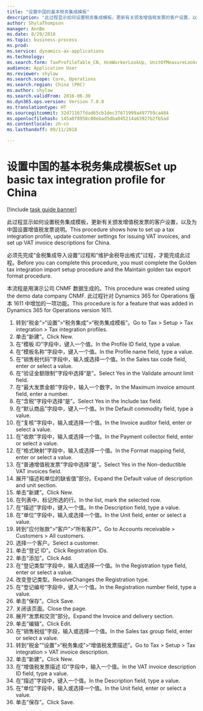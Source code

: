 ```yaml
--- 
title: "设置中国的基本税务集成模板"
description: "此过程显示如何设置税务集成模板，更新有关颁发增值税发票的客户设置，以及为中国设置增值税发票说明。"
author: ShylaThompson
manager: AnnBe
ms.date: 8/29/2018
ms.topic: business-process
ms.prod: 
ms.service: dynamics-ax-applications
ms.technology: 
ms.search.form: TaxProfileTable_CN, HcmWorkerLookUp, UnitOfMeasureLookup, CustTable, LogisticsPostalAddress, TaxGroupLookup, VATInvoiceDescTable_CN
audience: Application User
ms.reviewer: shylaw
ms.search.scope: Core, Operations
ms.search.region: China (PRC)
ms.author: shylaw
ms.search.validFrom: 2016-06-30
ms.dyn365.ops.version: Version 7.0.0
ms.translationtype: HT
ms.sourcegitcommit: 32d71167fdad65cb1dec37671999a497759ca484
ms.openlocfilehash: 145a0f8958c80ebad5dba045214a63927b2fb5ad
ms.contentlocale: zh-cn
ms.lasthandoff: 09/11/2018

---
```

# <a name="set-up-basic-tax-integration-profile-for-china"></a><span data-ttu-id="6a284-103">设置中国的基本税务集成模板</span><span class="sxs-lookup"><span data-stu-id="6a284-103">Set up basic tax integration profile for China</span></span>

[!include [task guide banner](../../includes/task-guide-banner.md)]

<span data-ttu-id="6a284-104">此过程显示如何设置税务集成模板，更新有关颁发增值税发票的客户设置，以及为中国设置增值税发票说明。</span><span class="sxs-lookup"><span data-stu-id="6a284-104">This procedure shows how to set up a tax integration profile, update customer settings for issuing VAT invoices, and set up VAT invoice descriptions for China.</span></span>

<span data-ttu-id="6a284-105">必须先完成“金税集成导入设置”过程和“维护金税导出格式”过程，才能完成此过程。</span><span class="sxs-lookup"><span data-stu-id="6a284-105">Before you can complete this procedure, you must complete the Golden tax integration import setup procedure and the Maintain golden tax export format procedure.</span></span>

<span data-ttu-id="6a284-106">本流程是用演示公司 CNMF 数据生成的。</span><span class="sxs-lookup"><span data-stu-id="6a284-106">This procedure was created using the demo data company CNMF.</span></span> <span data-ttu-id="6a284-107">此过程针对 Dynamics 365 for Operations 版本 1611 中增加的一项功能。</span><span class="sxs-lookup"><span data-stu-id="6a284-107">This procedure is for a feature that was added in Dynamics 365 for Operations version 1611.</span></span>

1. <span data-ttu-id="6a284-108">转到“税金”>“设置”>“税务集成”>“税务集成模板”。</span><span class="sxs-lookup"><span data-stu-id="6a284-108">Go to Tax > Setup > Tax integration > Tax integration profiles.</span></span>
2. <span data-ttu-id="6a284-109">单击“新建”。</span><span class="sxs-lookup"><span data-stu-id="6a284-109">Click New.</span></span>
3. <span data-ttu-id="6a284-110">在“模板 ID”字段中，键入一个值。</span><span class="sxs-lookup"><span data-stu-id="6a284-110">In the Profile ID field, type a value.</span></span>
4. <span data-ttu-id="6a284-111">在“模板名称”字段中，键入一个值。</span><span class="sxs-lookup"><span data-stu-id="6a284-111">In the Profile name field, type a value.</span></span>
5. <span data-ttu-id="6a284-112">在“销售税代码”字段中，输入或选择一个值。</span><span class="sxs-lookup"><span data-stu-id="6a284-112">In the Sales tax code field, enter or select a value.</span></span>
6. <span data-ttu-id="6a284-113">在“验证金额限制”字段中选择“是”。</span><span class="sxs-lookup"><span data-stu-id="6a284-113">Select Yes in the Validate amount limit field.</span></span>
7. <span data-ttu-id="6a284-114">在“最大发票金额”字段中，输入一个数字。</span><span class="sxs-lookup"><span data-stu-id="6a284-114">In the Maximum invoice amount field, enter a number.</span></span>
8. <span data-ttu-id="6a284-115">在“含税”字段中选择“是”。</span><span class="sxs-lookup"><span data-stu-id="6a284-115">Select Yes in the Include tax field.</span></span>
9. <span data-ttu-id="6a284-116">在“默认商品”字段中，键入一个值。</span><span class="sxs-lookup"><span data-stu-id="6a284-116">In the Default commodity field, type a value.</span></span>
10. <span data-ttu-id="6a284-117">在“复核”字段中，输入或选择一个值。</span><span class="sxs-lookup"><span data-stu-id="6a284-117">In the Invoice auditor field, enter or select a value.</span></span>
11. <span data-ttu-id="6a284-118">在“收款”字段中，输入或选择一个值。</span><span class="sxs-lookup"><span data-stu-id="6a284-118">In the Payment collector field, enter or select a value.</span></span>
12. <span data-ttu-id="6a284-119">在“格式映射”字段中，输入或选择一个值。</span><span class="sxs-lookup"><span data-stu-id="6a284-119">In the Format mapping field, enter or select a value.</span></span>
13. <span data-ttu-id="6a284-120">在“普通增值税发票”字段中选择“是”。</span><span class="sxs-lookup"><span data-stu-id="6a284-120">Select Yes in the Non-deductible VAT invoices field.</span></span>
14. <span data-ttu-id="6a284-121">展开“描述和单位的缺省值”部分。</span><span class="sxs-lookup"><span data-stu-id="6a284-121">Expand the Default value of description and unit section.</span></span>
15. <span data-ttu-id="6a284-122">单击“新建”。</span><span class="sxs-lookup"><span data-stu-id="6a284-122">Click New.</span></span>
16. <span data-ttu-id="6a284-123">在列表中，标记所选的行。</span><span class="sxs-lookup"><span data-stu-id="6a284-123">In the list, mark the selected row.</span></span>
17. <span data-ttu-id="6a284-124">在“描述”字段中，键入一个值。</span><span class="sxs-lookup"><span data-stu-id="6a284-124">In the Description field, type a value.</span></span>
18. <span data-ttu-id="6a284-125">在“单位”字段中，输入或选择一个值。</span><span class="sxs-lookup"><span data-stu-id="6a284-125">In the Unit field, enter or select a value.</span></span>
19. <span data-ttu-id="6a284-126">转到“应付账款”>“客户”>“所有客户”。</span><span class="sxs-lookup"><span data-stu-id="6a284-126">Go to Accounts receivable > Customers > All customers.</span></span>
20. <span data-ttu-id="6a284-127">选择一个客户。</span><span class="sxs-lookup"><span data-stu-id="6a284-127">Select a customer.</span></span>
21. <span data-ttu-id="6a284-128">单击“登记 ID”。</span><span class="sxs-lookup"><span data-stu-id="6a284-128">Click Registration IDs.</span></span>
22. <span data-ttu-id="6a284-129">单击“添加”。</span><span class="sxs-lookup"><span data-stu-id="6a284-129">Click Add.</span></span>
23. <span data-ttu-id="6a284-130">在“登记类型”字段中，输入或选择一个值。</span><span class="sxs-lookup"><span data-stu-id="6a284-130">In the Registration type field, enter or select a value.</span></span>
24. <span data-ttu-id="6a284-131">改变登记类型。</span><span class="sxs-lookup"><span data-stu-id="6a284-131">ResolveChanges the Registration type.</span></span>
25. <span data-ttu-id="6a284-132">在“登记编号”字段中，键入一个值。</span><span class="sxs-lookup"><span data-stu-id="6a284-132">In the Registration number field, type a value.</span></span>
26. <span data-ttu-id="6a284-133">单击“保存”。</span><span class="sxs-lookup"><span data-stu-id="6a284-133">Click Save.</span></span>
27. <span data-ttu-id="6a284-134">关闭该页面。</span><span class="sxs-lookup"><span data-stu-id="6a284-134">Close the page.</span></span>
28. <span data-ttu-id="6a284-135">展开“发票和交货”部分。</span><span class="sxs-lookup"><span data-stu-id="6a284-135">Expand the Invoice and delivery section.</span></span>
29. <span data-ttu-id="6a284-136">单击“编辑”。</span><span class="sxs-lookup"><span data-stu-id="6a284-136">Click Edit.</span></span>
30. <span data-ttu-id="6a284-137">在“销售税组”字段，输入或选择一个值。</span><span class="sxs-lookup"><span data-stu-id="6a284-137">In the Sales tax group field, enter or select a value.</span></span>
31. <span data-ttu-id="6a284-138">转到“税金”“设置”>“税务集成”>“增值税发票描述”。</span><span class="sxs-lookup"><span data-stu-id="6a284-138">Go to Tax > Setup > Tax integration > VAT invoice description.</span></span>
32. <span data-ttu-id="6a284-139">单击“新建”。</span><span class="sxs-lookup"><span data-stu-id="6a284-139">Click New.</span></span>
33. <span data-ttu-id="6a284-140">在“增值税发票描述 ID”字段中，输入一个值。</span><span class="sxs-lookup"><span data-stu-id="6a284-140">In the VAT invoice description ID field, type a value.</span></span>
34. <span data-ttu-id="6a284-141">在“描述”字段中，键入一个值。</span><span class="sxs-lookup"><span data-stu-id="6a284-141">In the Description field, type a value.</span></span>
35. <span data-ttu-id="6a284-142">在“单位”字段中，输入或选择一个值。</span><span class="sxs-lookup"><span data-stu-id="6a284-142">In the Unit field, enter or select a value.</span></span>
36. <span data-ttu-id="6a284-143">单击“保存”。</span><span class="sxs-lookup"><span data-stu-id="6a284-143">Click Save.</span></span>


